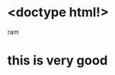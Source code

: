 # <doctype html!>
<html lang="eng">
<head>ram</head>
<body>
  <h1>this is very good</h1>
</body>
</html>
